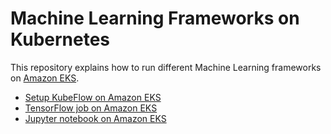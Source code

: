 # Machine Learning Frameworks on Kubernetes

This repository explains how to run different Machine Learning frameworks on [Amazon EKS](https://aws.amazon.com/eks).


- [Setup KubeFlow on Amazon EKS](kubeflow.md)
- [TensorFlow job on Amazon EKS](tensorflow.md)
- [Jupyter notebook on Amazon EKS](jupyter.md)